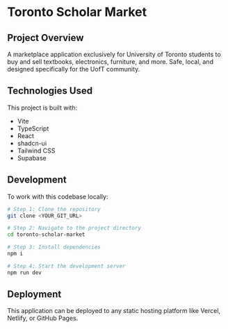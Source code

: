 
# Toronto Scholar Market

## Project Overview

A marketplace application exclusively for University of Toronto students to buy and sell textbooks, electronics, furniture, and more. Safe, local, and designed specifically for the UofT community.

## Technologies Used

This project is built with:

- Vite
- TypeScript
- React
- shadcn-ui
- Tailwind CSS
- Supabase

## Development

To work with this codebase locally:

```sh
# Step 1: Clone the repository
git clone <YOUR_GIT_URL>

# Step 2: Navigate to the project directory
cd toronto-scholar-market

# Step 3: Install dependencies
npm i

# Step 4: Start the development server
npm run dev
```

## Deployment

This application can be deployed to any static hosting platform like Vercel, Netlify, or GitHub Pages.

